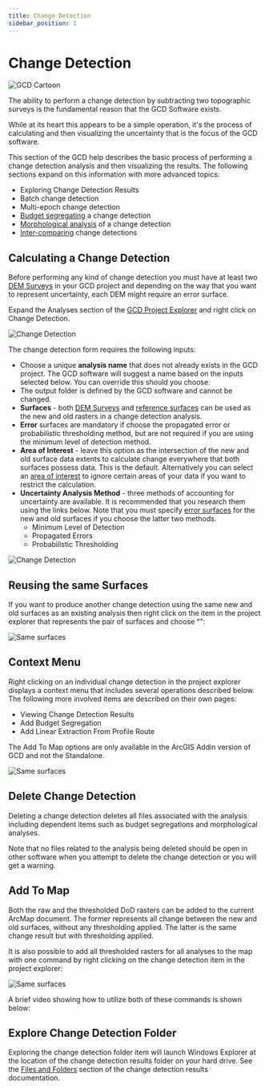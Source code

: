 ```yaml
---
title: Change Detection
sidebar_position: 1
---
```

# Change Detection

![GCD Cartoon](/img/Fly_GCD_DoD_Cartoon.png)


The ability to perform a change detection by subtracting two topographic surveys is the fundamental reason that the GCD Software exists.

While at its heart this appears to be a simple operation, it's the process of calculating and then visualizing the uncertainty that is the focus of the GCD software.

This section of the GCD help describes the basic process of performing a change detection analysis and then visualizing the results. The following sections expand on this information with more advanced topics:

* Exploring Change Detection Results
* Batch change detection
* Multi-epoch change detection
* [Budget segregating](/Help/Analyses/Budget_Segregation/budget-segregation) a change detection
* [Morphological analysis](/Help/Analyses/Change_Detection/morphological) of a change detection
* [Inter-comparing](/Help/Analyses/Change_Detection/intercomparison) change detections

## Calculating a Change Detection


Before performing any kind of change detection you must have at least two [DEM Surveys](/Help/Inputs/dem-surveys) in your GCD project and depending on the way that you want to represent uncertainty, each DEM might require an error surface.

Expand the Analyses section of the [GCD Project Explorer](/Help/GCD_Project_Explorer) and right click on Change Detection. 

![Change Detection](/img/CommandRefs/05_Analyses/cd/add_change_detection_cms.png)

The change detection form requires the following inputs:

* Choose a unique **analysis name** that does not already exists in the GCD project. The GCD software will suggest a name based on the inputs selected below. You can override this should you choose.
* The output folder is defined by the GCD software and cannot be changed.
* **Surfaces** - both [DEM Surveys](/Help/Inputs/dem-surveys) and [reference surfaces](/Help/Inputs/reference-surfaces) can be used as the new and old rasters in a change detection analysis.
* **Error** surfaces are mandatory if choose the propagated error or probabilistic thresholding method, but are not required if you are using the minimum level of detection method.
* **Area of Interest** - leave this option as the intersection of the new and old surface data extents to calculate change everywhere that both surfaces possess data. This is the default. Alternatively you can select an [area of interest](/Help/Inputs/Masks/aoi) to ignore certain areas of your data if you want to restrict the calculation.
* **Uncertainty Analysis Method** - three methods of accounting for uncertainty are available. It is recommended that you research them using the links below. Note that you must specify [error surfaces](/Help/Inputs/error-surfaces) for the new and old surfaces if you choose the latter two methods.
    * Minimum Level of Detection
    * Propagated Errors
    * Probabilistic Thresholding

![Change Detection](/img/CommandRefs/05_Analyses/cd/change_config.png)

## Reusing the same Surfaces

If you want to produce another change detection using the same new and old surfaces as an existing analysis then right click on the item in the project explorer that represents the pair of surfaces and choose "":

![Same surfaces](/img/CommandRefs/05_Analyses/cd/same_surfaces.png)

## Context Menu

Right clicking on an individual change detection in the project explorer displays a context menu that includes several operations described below. The following more involved items are described on their own pages:

* Viewing Change Detection Results
* Add Budget Segregation
* Add Linear Extraction From Profile Route

The Add To Map options are only available in the ArcGIS Addin version of GCD and not the Standalone.

![Same surfaces](/img/CommandRefs/05_Analyses/cd/change_cms.png)

## Delete Change Detection

Deleting a change detection deletes all files associated with the analysis including dependent items such as budget segregations and morphological analyses.

Note that no files related to the analysis being deleted should be open in other software when you attempt to delete the change detection or you will get a warning.

## Add To Map

Both the raw and the thresholded DoD rasters can be added to the current ArcMap document. The former represents all change between the new and old surfaces, without any thresholding applied. The latter is the same change result but with thresholding applied.

It is also possible to add all thresholded rasters for all analyses to the map with one command by right clicking on the change detection item in the project explorer:

![Same surfaces](/img/CommandRefs/05_Analyses/cd/change_add_all.png)

A brief video showing how to utilize both of these commands is shown below:

<YouTubeEmbed videoId="sd5u10Up4nY" title="Change Detection Commands Demo" />

## Explore Change Detection Folder

Exploring the change detection folder item will launch Windows Explorer at the location of the change detection results folder on your hard drive. See the [Files and Folders](/Help/Analyses/Change_Detection/change-detection-results#files-and-folders) section of the change detection results documentation.
